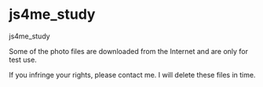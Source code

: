 # js4me_study
js4me_study


Some of the photo files are downloaded from the Internet and are only for test use. 

If you infringe your rights, please contact me. I will delete these files in time.
